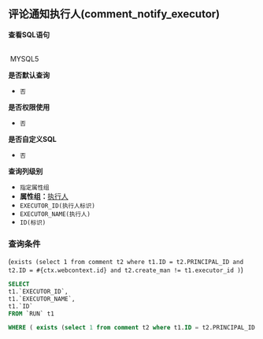 ## 评论通知执行人(comment_notify_executor) <!-- {docsify-ignore-all} -->



<p class="panel-title"><b>查看SQL语句</b></p>
<br>

<el-row>
&nbsp;<el-tag @click="MYSQL5 = true">MYSQL5</el-tag>
</el-row>

<br>
<p class="panel-title"><b>是否默认查询</b></p>

* `否`

<p class="panel-title"><b>是否权限使用</b></p>

* `否`

<p class="panel-title"><b>是否自定义SQL</b></p>

* `否`

<p class="panel-title"><b>查询列级别</b></p>

* `指定属性组`
*  **属性组：**[执行人](#)
  * `EXECUTOR_ID(执行人标识)`
  * `EXECUTOR_NAME(执行人)`
  * `ID(标识)`



### 查询条件

(`exists (select 1 from comment t2 where t1.ID = t2.PRINCIPAL_ID and t2.ID = #{ctx.webcontext.id} and t2.create_man != t1.executor_id )`)





<el-dialog v-model="MYSQL5" title="MYSQL5">

```sql
SELECT
t1.`EXECUTOR_ID`,
t1.`EXECUTOR_NAME`,
t1.`ID`
FROM `RUN` t1 

WHERE ( exists (select 1 from comment t2 where t1.ID = t2.PRINCIPAL_ID and t2.ID = #{ctx.webcontext.id} and t2.create_man != t1.executor_id ) )
```

</el-dialog>

<script>
 const { createApp } = Vue
  createApp({
    data() {
      return {
                MYSQL5 : false
        
      }
    },
    methods: {
    }
  }).use(ElementPlus).mount('#app')
</script>